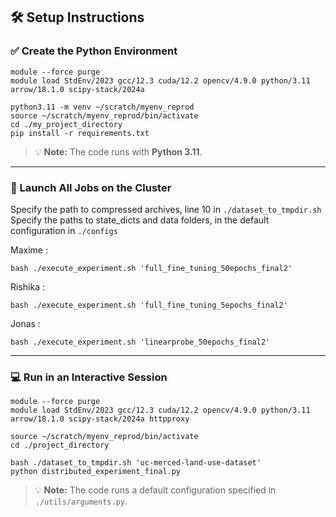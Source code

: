 ## 🛠️ Setup Instructions

### ✅ Create the Python Environment

```
module --force purge
module load StdEnv/2023 gcc/12.3 cuda/12.2 opencv/4.9.0 python/3.11 arrow/18.1.0 scipy-stack/2024a

python3.11 -m venv ~/scratch/myenv_reprod
source ~/scratch/myenv_reprod/bin/activate
cd ./my_project_directory
pip install -r requirements.txt
```

> 💡 **Note:** The code runs with **Python 3.11**.

---

### 🚀 Launch All Jobs on the Cluster

Specify the path to compressed archives, line 10 in `./dataset_to_tmpdir.sh`
Specify the paths to state_dicts and data folders, in the default configuration in `./configs`


Maxime :
```
bash ./execute_experiment.sh 'full_fine_tuning_50epochs_final2'
```

Rishika :

```
bash ./execute_experiment.sh 'full_fine_tuning_5epochs_final2'
```

Jonas :
```
bash ./execute_experiment.sh 'linearprobe_50epochs_final2'
```

---

### 💻 Run in an Interactive Session

```
module --force purge
module load StdEnv/2023 gcc/12.3 cuda/12.2 opencv/4.9.0 python/3.11 arrow/18.1.0 scipy-stack/2024a httpproxy

source ~/scratch/myenv_reprod/bin/activate
cd ./project_directory

bash ./dataset_to_tmpdir.sh 'uc-merced-land-use-dataset'
python distributed_experiment_final.py
```

> 💡 **Note:** The code runs a default configuration specified in `./utils/arguments.py`.
